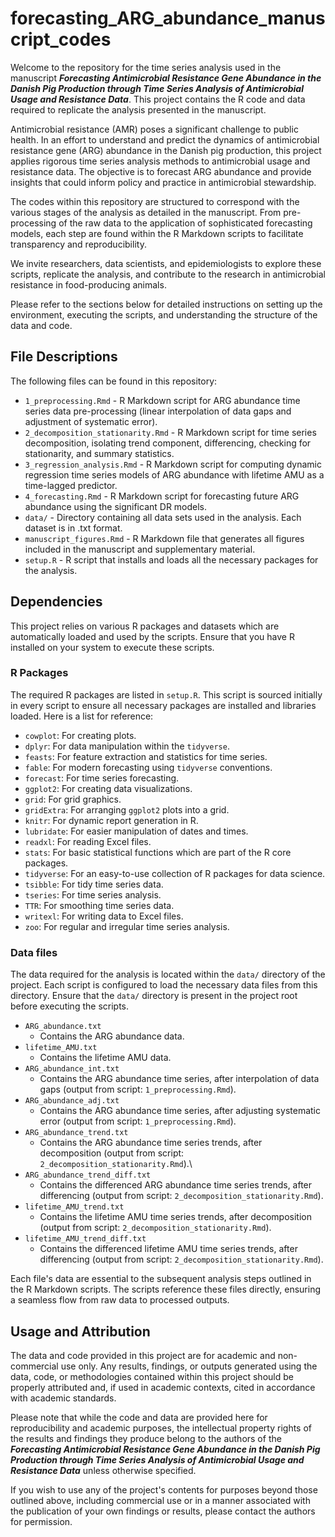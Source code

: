 # forecasting_ARG_abundance_manuscript_codes

Welcome to the repository for the time series analysis used in the manuscript ***Forecasting Antimicrobial Resistance Gene Abundance in the Danish Pig Production through Time Series Analysis of Antimicrobial Usage and Resistance Data***. This project contains the R code and data required to replicate the analysis presented in the manuscript.

Antimicrobial resistance (AMR) poses a significant challenge to public health. In an effort to understand and predict the dynamics of antimicrobial resistance gene (ARG) abundance in the Danish pig production, this project applies rigorous time series analysis methods to antimicrobial usage and resistance data. The objective is to forecast ARG abundance and provide insights that could inform policy and practice in antimicrobial stewardship.

The codes within this repository are structured to correspond with the various stages of the analysis as detailed in the manuscript. From pre-processing of the raw data to the application of sophisticated forecasting models, each step are found within the R Markdown scripts to facilitate transparency and reproducibility.

We invite researchers, data scientists, and epidemiologists to explore these scripts, replicate the analysis, and contribute to the research in antimicrobial resistance in food-producing animals.

Please refer to the sections below for detailed instructions on setting up the environment, executing the scripts, and understanding the structure of the data and code.

## File Descriptions

The following files can be found in this repository:

-   `1_preprocessing.Rmd` - R Markdown script for ARG abundance time series data pre-processing (linear interpolation of data gaps and adjustment of systematic error).
-   `2_decomposition_stationarity.Rmd` - R Markdown script for time series decomposition, isolating trend component, differencing, checking for stationarity, and summary statistics.
-   `3_regression_analysis.Rmd` - R Markdown script for computing dynamic regression time series models of ARG abundance with lifetime AMU as a time-lagged predictor.
-   `4_forecasting.Rmd` - R Markdown script for forecasting future ARG abundance using the significant DR models.
-   `data/` - Directory containing all data sets used in the analysis. Each dataset is in .txt format.
-   `manuscript_figures.Rmd` - R Markdown file that generates all figures included in the manuscript and supplementary material.
-   `setup.R` - R script that installs and loads all the necessary packages for the analysis.

## Dependencies

This project relies on various R packages and datasets which are automatically loaded and used by the scripts. Ensure that you have R installed on your system to execute these scripts.

### R Packages

The required R packages are listed in `setup.R`. This script is sourced initially in every script to ensure all necessary packages are installed and libraries loaded. Here is a list for reference:

-   `cowplot`: For creating plots.
-   `dplyr`: For data manipulation within the `tidyverse`.
-   `feasts`: For feature extraction and statistics for time series.
-   `fable`: For modern forecasting using `tidyverse` conventions.
-   `forecast`: For time series forecasting.
-   `ggplot2`: For creating data visualizations.
-   `grid`: For grid graphics.
-   `gridExtra`: For arranging `ggplot2` plots into a grid.
-   `knitr`: For dynamic report generation in R.
-   `lubridate`: For easier manipulation of dates and times.
-   `readxl`: For reading Excel files.
-   `stats`: For basic statistical functions which are part of the R core packages.
-   `tidyverse`: For an easy-to-use collection of R packages for data science.
-   `tsibble`: For tidy time series data.
-   `tseries`: For time series analysis.
-   `TTR`: For smoothing time series data.
-   `writexl`: For writing data to Excel files.
-   `zoo`: For regular and irregular time series analysis.

### Data files

The data required for the analysis is located within the `data/` directory of the project. Each script is configured to load the necessary data files from this directory. Ensure that the `data/` directory is present in the project root before executing the scripts.

-   `ARG_abundance.txt`
    -   Contains the ARG abundance data.
-   `lifetime_AMU.txt`
    -   Contains the lifetime AMU data.
-   `ARG_abundance_int.txt`
    -   Contains the ARG abundance time series, after interpolation of data gaps (output from script: `1_preprocessing.Rmd`).
-   `ARG_abundance_adj.txt`
    -   Contains the ARG abundance time series, after adjusting systematic error (output from script: `1_preprocessing.Rmd`).
-   `ARG_abundance_trend.txt`
    -   Contains the ARG abundance time series trends, after decomposition (output from script: `2_decomposition_stationarity.Rmd`).\
-   `ARG_abundance_trend_diff.txt`
    -   Contains the differenced ARG abundance time series trends, after differencing (output from script: `2_decomposition_stationarity.Rmd`).
-   `lifetime_AMU_trend.txt`
    -   Contains the lifetime AMU time series trends, after decomposition (output from script: `2_decomposition_stationarity.Rmd`).
-   `lifetime_AMU_trend_diff.txt`
    -   Contains the differenced lifetime AMU time series trends, after differencing (output from script: `2_decomposition_stationarity.Rmd`).

Each file's data are essential to the subsequent analysis steps outlined in the R Markdown scripts. The scripts reference these files directly, ensuring a seamless flow from raw data to processed outputs.

## Usage and Attribution

The data and code provided in this project are for academic and non-commercial use only. Any results, findings, or outputs generated using the data, code, or methodologies contained within this project should be properly attributed and, if used in academic contexts, cited in accordance with academic standards.

Please note that while the code and data are provided here for reproducibility and academic purposes, the intellectual property rights of the results and findings they produce belong to the authors of the ***Forecasting Antimicrobial Resistance Gene Abundance in the Danish Pig Production through Time Series Analysis of Antimicrobial Usage and Resistance Data*** unless otherwise specified.

If you wish to use any of the project's contents for purposes beyond those outlined above, including commercial use or in a manner associated with the publication of your own findings or results, please contact the authors for permission.
